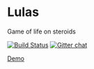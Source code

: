 Lulas
=====

Game of life on steroids

[![Build Status](https://travis-ci.org/amatiasq/lulas.svg?branch=master)](https://travis-ci.org/amatiasq/lulas)
[![Gitter chat](https://badges.gitter.im/amatiasq/lulas.png)](https://gitter.im/amatiasq/lulas)

[Demo](https://amatiasq.github.io/lulas/)
